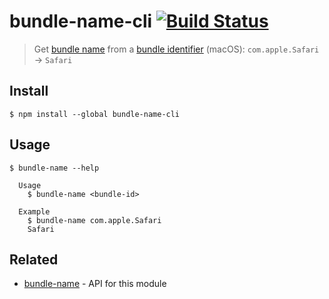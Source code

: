 # bundle-name-cli [![Build Status](https://travis-ci.com/sindresorhus/bundle-name-cli.svg?branch=master)](https://travis-ci.com/sindresorhus/bundle-name-cli)

> Get [bundle name](https://developer.apple.com/library/Mac/documentation/General/Reference/InfoPlistKeyReference/Articles/CoreFoundationKeys.html#//apple_ref/doc/plist/info/CFBundleName) from a [bundle identifier](https://developer.apple.com/library/Mac/documentation/General/Reference/InfoPlistKeyReference/Articles/CoreFoundationKeys.html#//apple_ref/doc/plist/info/CFBundleIdentifier) (macOS): `com.apple.Safari` → `Safari`

## Install

```
$ npm install --global bundle-name-cli
```

## Usage

```
$ bundle-name --help

  Usage
    $ bundle-name <bundle-id>

  Example
    $ bundle-name com.apple.Safari
    Safari
```

## Related

- [bundle-name](https://github.com/sindresorhus/bundle-name) - API for this module
